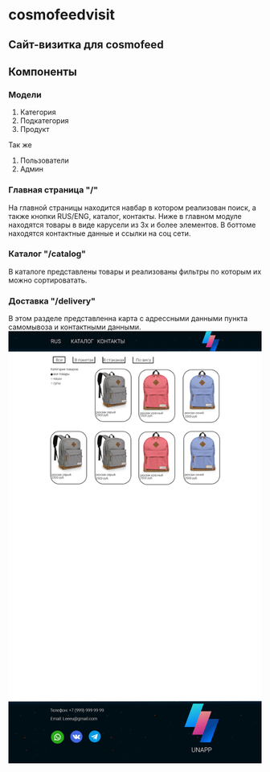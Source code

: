 # cosmofeedvisit

## Сайт-визитка для cosmofeed

Компоненты
-----------
### Модели
1) Категория
2) Подкатегория
3) Продукт

Так же

1) Пользователи
2) Админ

### Главная страница "/"
На главной страницы находится навбар в котором реализован поиск, а также кнопки RUS/ENG, каталог, контакты.
Ниже в главном модуле находятся товары в виде карусели из 3х и более элементов.
В боттоме находятся контактные данные и ссылки на соц сети.
### Каталог "/catalog"
В каталоге представлены товары и реализованы фильтры по которым их можно сортироватать.
### Доставка "/delivery"
В этом разделе представленна карта с адрессными данными пункта самомывоза и контактными данными.
![alt text](https://github.com/Miko55562/cosmofeedvisit/blob/main/photo/img.jpg)
